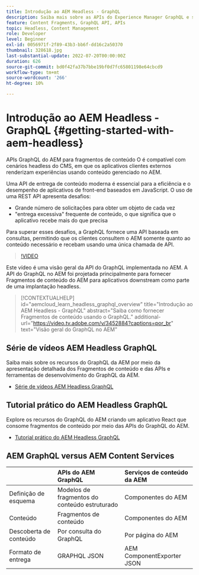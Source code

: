 ```yaml
---
title: Introdução ao AEM Headless - GraphQL
description: Saiba mais sobre as APIs do Experience Manager GraphQL e seus recursos.
feature: Content Fragments, GraphQL API, APIs
topic: Headless, Content Management
role: Developer
level: Beginner
exl-id: 0056971f-2f89-43b3-bb6f-dd16c2a50370
thumbnail: 328618.jpg
last-substantial-update: 2022-07-20T00:00:00Z
duration: 626
source-git-commit: bd0f42fa37b7bbe19bf0d7fc65801198e64cbcd9
workflow-type: tm+mt
source-wordcount: '266'
ht-degree: 10%

---
```


# Introdução ao AEM Headless - GraphQL {#getting-started-with-aem-headless}

APIs GraphQL do AEM para fragmentos de conteúdo
O é compatível com cenários headless do CMS, em que os aplicativos clientes externos renderizam experiências usando conteúdo gerenciado no AEM.

Uma API de entrega de conteúdo moderna é essencial para a eficiência e o desempenho de aplicativos de front-end baseados em JavaScript. O uso de uma REST API apresenta desafios:

* Grande número de solicitações para obter um objeto de cada vez
* &quot;entrega excessiva&quot; frequente de conteúdo, o que significa que o aplicativo recebe mais do que precisa

Para superar esses desafios, a GraphQL fornece uma API baseada em consultas, permitindo que os clientes consultem o AEM somente quanto ao conteúdo necessário e recebam usando uma única chamada de API.

>[!VIDEO](https://video.tv.adobe.com/v/3452884?quality=12&learn=on&captions=por_br)

Este vídeo é uma visão geral da API do GraphQL implementada no AEM. A API do GraphQL no AEM foi projetada principalmente para fornecer Fragmentos de conteúdo do AEM para aplicativos downstream como parte de uma implantação headless.

>[!CONTEXTUALHELP]
>id="aemcloud_learn_headless_graphql_overview"
>title="Introdução ao AEM Headless - GraphQL"
>abstract="Saiba como fornecer Fragmentos de conteúdo usando o GraphQL."
>additional-url="https://video.tv.adobe.com/v/3452884?captions=por_br" text="Visão geral do GraphQL no AEM"

## Série de vídeos AEM Headless GraphQL

Saiba mais sobre os recursos do GraphQL da AEM por meio da apresentação detalhada dos Fragmentos de conteúdo e das APIs e ferramentas de desenvolvimento do GraphQL da AEM.

* [Série de vídeos AEM Headless GraphQL](./video-series/modeling-basics.md)

## Tutorial prático do AEM Headless GraphQL

Explore os recursos do GraphQL do AEM criando um aplicativo React que consome fragmentos de conteúdo por meio das APIs do GraphQL do AEM.

* [Tutorial prático do AEM Headless GraphQL](./multi-step/overview.md)

## AEM GraphQL versus AEM Content Services

|                                | APIs do AEM GraphQL | Serviços de conteúdo da AEM |
|--------------------------------|:-----------------|:---------------------|
| Definição de esquema | Modelos de fragmentos do conteúdo estruturado | Componentes do AEM |
| Conteúdo | Fragmentos de conteúdo | Componentes do AEM |
| Descoberta de conteúdo | Por consulta do GraphQL | Por página do AEM |
| Formato de entrega | GRAPHQL JSON | AEM ComponentExporter JSON |
